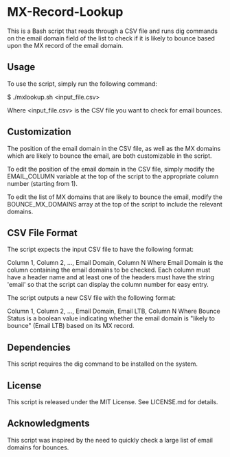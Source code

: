 # MX-Record-Lookup

This is a Bash script that reads through a CSV file and runs dig commands on the email domain field of the list to check if it is likely to bounce based upon the MX record of the email domain.

## Usage
To use the script, simply run the following command:

$ ./mxlookup.sh <input_file.csv>

Where <input_file.csv> is the CSV file you want to check for email bounces.

## Customization
The position of the email domain in the CSV file, as well as the MX domains which are likely to bounce the email, are both customizable in the script.

To edit the position of the email domain in the CSV file, simply modify the EMAIL_COLUMN variable at the top of the script to the appropriate column number (starting from 1).

To edit the list of MX domains that are likely to bounce the email, modify the BOUNCE_MX_DOMAINS array at the top of the script to include the relevant domains.

## CSV File Format
The script expects the input CSV file to have the following format:

Column 1, Column 2, ..., Email Domain, Column N
Where Email Domain is the column containing the email domains to be checked.  Each column must have a header name and at least one of the headers must have the string 'email' so that the script can display the column number for easy entry.

The script outputs a new CSV file with the following format:

Column 1, Column 2, ..., Email Domain, Email LTB, Column N
Where Bounce Status is a boolean value indicating whether the email domain is "likely to bounce" (Email LTB) based on its MX record.

## Dependencies
This script requires the dig command to be installed on the system.

## License
This script is released under the MIT License. See LICENSE.md for details.

## Acknowledgments
This script was inspired by the need to quickly check a large list of email domains for bounces.
